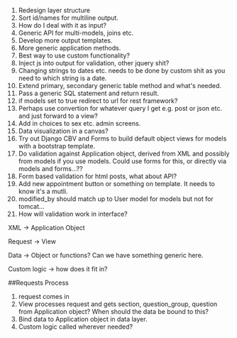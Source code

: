 1. Redesign layer structure
2. Sort id/names for multiline output.  
3. How do I deal with it as input?
4. Generic API for multi-models, joins etc.
5. Develop more output templates.
6. More generic application methods.
7. Best way to use custom functionality?
8. Inject js into output for validation, other jquery shit?
9. Changing strings to dates etc. needs to be done by custom shit as you need to which string is a date.
10. Extend primary, secondary generic table method and what's needed.
11. Pass a generic SQL statement and return result.
12. if models set to true redirect to url for rest framework?
13. Perhaps use convertion for whatever query I get e.g. post or json etc. and just forward to a view?
14. Add in choices to sex etc. admin screens.
15. Data visualization in a canvas?
16. Try out Django CBV and Forms to build default object views for models with a bootstrap template. 
17. Do validation against Application object, derived from XML and possibly from models if you use models.  Could use forms for this, or directly via models and forms...??
18. Form based validation for html posts, what about API?
19. Add new appointment button or something on template.  It needs to know it's a mutli.
20. modified_by should match up to User model for models but not for tomcat...
21. How will validation work in interface?


XML -> Application Object

Request -> View

Data -> Object or functions?  Can we have something generic here.

Custom logic -> how does it fit in?

##Requests Process
1. request comes in
2. View processes request and gets section, question_group, question from Application object?  When should the data be bound to this?  
3. Bind data to Application object in data layer.
4. Custom logic called wherever needed?
